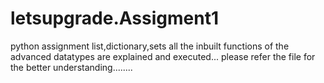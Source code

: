 # letsupgrade.Assigment1
python assignment
list,dictionary,sets
all the inbuilt functions of the advanced datatypes are explained and executed...
please refer the file for the better understanding........

